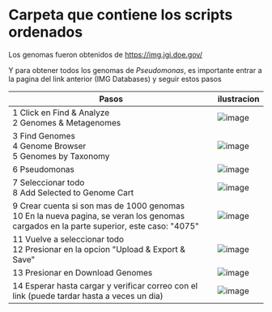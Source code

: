 # Carpeta que contiene los scripts ordenados

Los genomas fueron obtenidos de https://img.jgi.doe.gov/

Y para obtener todos los genomas de *Pseudomonas*, es importante entrar a la pagina del link anterior (IMG Databases) y seguir estos pasos

| Pasos | ilustracion  |
|-------|--------------|
| 1 Click en Find & Analyze <br> 2 Genomes & Metagenomes | ![image](https://github.com/user-attachments/assets/360a8dd1-a84d-4d69-93d4-199e87a7a586) |
| 3 Find Genomes <br> 4 Genome Browser <br> 5 Genomes by Taxonomy | ![image](https://github.com/user-attachments/assets/d28fdb12-300d-4ec8-9c04-8748440d47b2) |
| 6 Pseudomonas | ![image](https://github.com/user-attachments/assets/9638f66d-cf15-4a04-b614-dbeb93bdea21) |
| 7 Seleccionar todo <br> 8 Add Selected to Genome Cart <br> | ![image](https://github.com/user-attachments/assets/af821520-b893-454b-bc1f-59b21f99d2cd) |
| 9 Crear cuenta si son mas de 1000 genomas <br> 10 En la nueva pagina, se veran los genomas cargados en la parte superior, este caso: "4075" | ![image](https://github.com/user-attachments/assets/22fec0c9-5538-492d-9b39-aa8f6774f750) |
| 11 Vuelve a seleccionar todo <br> 12 Presionar en la opcion "Upload & Export & Save" | ![image](https://github.com/user-attachments/assets/10219291-bb4c-4f75-919e-dfe7c097301c) |
| 13 Presionar en Download Genomes | ![image](https://github.com/user-attachments/assets/8a6f69b8-53d7-46fb-9120-7e39157512c0) |
| 14 Esperar hasta cargar y verificar correo con el link (puede tardar hasta a veces un dia) | ![image](https://github.com/user-attachments/assets/aa4dbbee-942a-4398-b50c-127ea62a4a06) |





